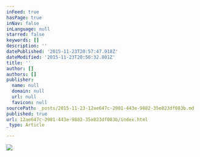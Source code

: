 ```yaml
---
inFeed: true
hasPage: true
inNav: false
inLanguage: null
starred: false
keywords: []
description: ''
datePublished: '2015-11-23T20:57:47.918Z'
dateModified: '2015-11-23T20:56:32.801Z'
title: ''
author: []
authors: []
publisher:
  name: null
  domain: null
  url: null
  favicon: null
sourcePath: _posts/2015-11-23-12ae647c-2981-443e-9882-35e823df083b.md
published: true
url: 12ae647c-2981-443e-9882-35e823df083b/index.html
_type: Article

---
```

![](https://the-grid-user-content.s3-us-west-2.amazonaws.com/b5d22001-981e-49f8-80b7-8fba69481611.png)